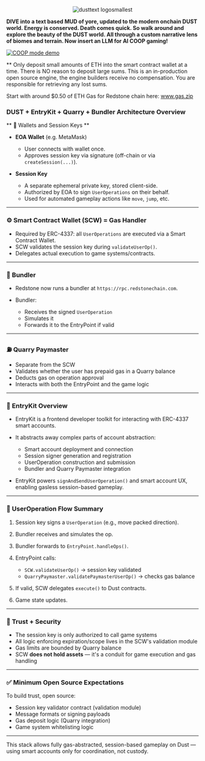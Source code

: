 <div align="center">
  <img src="https://github.com/user-attachments/assets/8548d4dd-6d34-44d6-8016-e3da2efaf1a0" alt="dusttext logosmallest" />
</div>

**DIVE into a text based MUD of yore, updated to the modern onchain DUST world. Energy is conserved. Death comes quick. So walk around and explore the beauty of the DUST world.  All through a custom narrative lens of biomes and terrain. Now insert an LLM for AI COOP gaming!** 

[![COOP mode demo](https://img.youtube.com/vi/AUYvukfKF5I/0.jpg)](https://www.youtube.com/watch?v=AUYvukfKF5I)

** Only deposit small amounts of ETH into the smart contract wallet at a time. There is NO reason to deposit large sums. This is an in-production open source engine, the engine builders receive no compensation. You are responsible for retrieving any lost sums. 

Start with around $0.50 of ETH Gas for Redstone chain here: <a href="https://www.gas.zip/">www.gas.zip</a>

### DUST + EntryKit + Quarry + Bundler Architecture Overview
** 🔑 Wallets and Session Keys **

* **EOA Wallet** (e.g. MetaMask)

  * User connects with wallet once.
  * Approves session key via signature (off-chain or via `createSession(...)`).

* **Session Key**

  * A separate ephemeral private key, stored client-side.
  * Authorized by EOA to sign `UserOperations` on their behalf.
  * Used for automated gameplay actions like `move`, `jump`, etc.

---

### ⚙️ Smart Contract Wallet (SCW) = Gas Handler

* Required by ERC-4337: all `UserOperations` are executed via a Smart Contract Wallet.
* SCW validates the session key during `validateUserOp()`.
* Delegates actual execution to game systems/contracts.

---

### 🚛 Bundler

* Redstone now runs a bundler at `https://rpc.redstonechain.com`.
* Bundler:

  * Receives the signed `UserOperation`
  * Simulates it
  * Forwards it to the EntryPoint if valid

---

### ⛽ Quarry Paymaster

* Separate from the SCW
* Validates whether the user has prepaid gas in a Quarry balance
* Deducts gas on operation approval
* Interacts with both the EntryPoint and the game logic

---

### 🧰 EntryKit Overview

* EntryKit is a frontend developer toolkit for interacting with ERC-4337 smart accounts.
* It abstracts away complex parts of account abstraction:

  * Smart account deployment and connection
  * Session signer generation and registration
  * UserOperation construction and submission
  * Bundler and Quarry Paymaster integration
* EntryKit powers `signAndSendUserOperation()` and smart account UX, enabling gasless session-based gameplay.

---

### 🧾 UserOperation Flow Summary

1. Session key signs a `UserOperation` (e.g., move packed direction).
2. Bundler receives and simulates the op.
3. Bundler forwards to `EntryPoint.handleOps()`.
4. EntryPoint calls:

   * `SCW.validateUserOp()` → session key validated
   * `QuarryPaymaster.validatePaymasterUserOp()` → checks gas balance
5. If valid, SCW delegates `execute()` to Dust contracts.
6. Game state updates.

---

### 🧠 Trust + Security

* The session key is only authorized to call game systems
* All logic enforcing expiration/scope lives in the SCW's validation module
* Gas limits are bounded by Quarry balance
* SCW **does not hold assets** — it's a conduit for game execution and gas handling

---

### ✅ Minimum Open Source Expectations

To build trust, open source:

* Session key validator contract (validation module)
* Message formats or signing payloads
* Gas deposit logic (Quarry integration)
* Game system whitelisting logic

---

This stack allows fully gas-abstracted, session-based gameplay on Dust — using smart accounts only for coordination, not custody.
